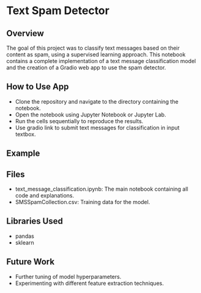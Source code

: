 # Text Spam Detector
## Overview
The goal of this project was to classify text messages based on their content as spam, using a supervised learning approach. This notebook contains a complete implementation of a text message classification model and the creation of a Gradio web app to use the spam detector.

## How to Use App
- Clone the repository and navigate to the directory containing the notebook.
- Open the notebook using Jupyter Notebook or Jupyter Lab.
- Run the cells sequentially to reproduce the results.
- Use gradio link to submit text messages for classification in input textbox.

## Example 



## Files
- text_message_classification.ipynb: The main notebook containing all code and explanations.
- SMSSpamCollection.csv: Training data for the model. 

## Libraries Used
- pandas
- sklearn

## Future Work
- Further tuning of model hyperparameters.
- Experimenting with different feature extraction techniques.